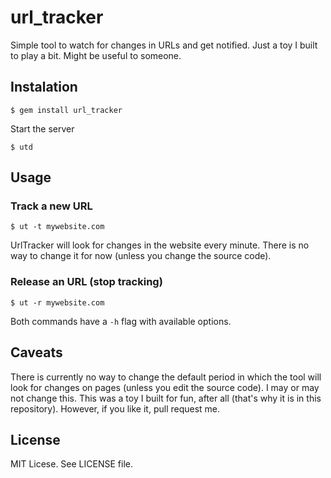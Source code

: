 url\_tracker
============

Simple tool to watch for changes in URLs and get notified.
Just a toy I built to play a bit. Might be useful to someone.

Instalation
-----------

    $ gem install url_tracker

Start the server

    $ utd

Usage
-----

### Track a new URL

    $ ut -t mywebsite.com

UrlTracker will look for changes in the website every minute. There is no way to change
it for now (unless you change the source code).

### Release an URL (stop tracking)

    $ ut -r mywebsite.com

Both commands have a `-h` flag with available options.

Caveats
-------

There is currently no way to change the default period in which the tool will look for changes
on pages (unless you edit the source code). I may or may not change this. This was a toy I built
for fun, after all (that's why it is in this repository). However, if you like it, pull request me.

License
-------

MIT Licese. See LICENSE file.
